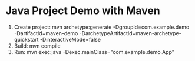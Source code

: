 # Java Project Demo with Maven
1. Create project:  mvn archetype:generate -DgroupId=com.example.demo -DartifactId=maven-demo -DarchetypeArtifactId=maven-archetype-quickstart -DinteractiveMode=false
2. Build: mvn compile
3. Run: mvn exec:java -Dexec.mainClass="com.example.demo.App"